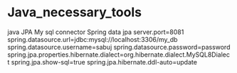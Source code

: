 # Java_necessary_tools
java JPA 
My sql connector
Spring data jpa
server.port=8081
spring.datasource.url=jdbc:mysql://localhost:3306/my_db
spring.datasource.username=sabuj
spring.datasource.password=password
spring.jpa.properties.hibernate.dialect=org.hibernate.dialect.MySQL8Dialect
spring.jpa.show-sql=true
spring.jpa.hibernate.ddl-auto=update

